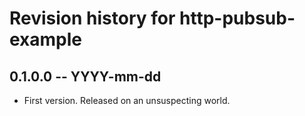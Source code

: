 # Revision history for http-pubsub-example

## 0.1.0.0 -- YYYY-mm-dd

* First version. Released on an unsuspecting world.
